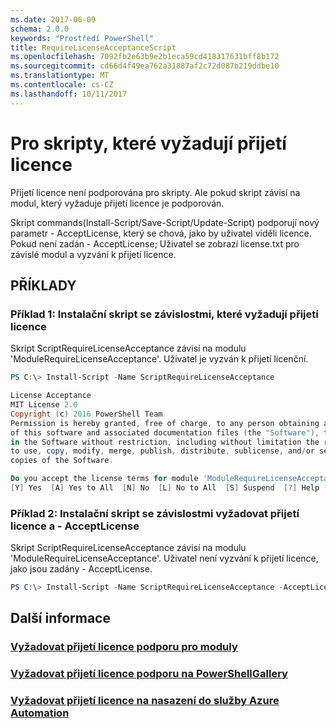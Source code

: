 ```yaml
---
ms.date: 2017-06-09
schema: 2.0.0
keywords: "Prostředí PowerShell"
title: RequireLicenseAcceptanceScript
ms.openlocfilehash: 7092fb2e63b9e2b1eca59cd418317631bff8b172
ms.sourcegitcommit: cd66d4f49ea762a31887af2c72d087b219ddbe10
ms.translationtype: MT
ms.contentlocale: cs-CZ
ms.lasthandoff: 10/11/2017
---
```

# <a name="requiring-license-acceptance-for-scripts"></a>Pro skripty, které vyžadují přijetí licence

Přijetí licence není podporována pro skripty. Ale pokud skript závisí na modul, který vyžaduje přijetí licence je podporován.

Skript commands(Install-Script/Save-Script/Update-Script) podporují nový parametr - AcceptLicense, který se chová, jako by uživatel viděli licence. Pokud není zadán - AcceptLicense; Uživatel se zobrazí license.txt pro závislé modul a vyzvání k přijetí licence.

## <a name="examples"></a>PŘÍKLADY

### <a name="example-1-install-script-with-dependencies-requiring-license-acceptance"></a>Příklad 1: Instalační skript se závislostmi, které vyžadují přijetí licence
Skript ScriptRequireLicenseAcceptance závisí na modulu 'ModuleRequireLicenseAcceptance'. Uživatel je vyzván k přijetí licenční.
```PowerShell
PS C:\> Install-Script -Name ScriptRequireLicenseAcceptance

License Acceptance
MIT License 2.0
Copyright (c) 2016 PowerShell Team
Permission is hereby granted, free of charge, to any person obtaining a copy
of this software and associated documentation files (the "Software"), to deal
in the Software without restriction, including without limitation the rights
to use, copy, modify, merge, publish, distribute, sublicense, and/or sell
copies of the Software.

Do you accept the license terms for module 'ModuleRequireLicenseAcceptance'.
[Y] Yes  [A] Yes to All  [N] No  [L] No to All  [S] Suspend  [?] Help (default is "N"): 
```

### <a name="example-2-install-script-with-dependencies-requiring-license-acceptance-and--acceptlicense"></a>Příklad 2: Instalační skript se závislostmi vyžadovat přijetí licence a - AcceptLicense
Skript ScriptRequireLicenseAcceptance závisí na modulu 'ModuleRequireLicenseAcceptance'. Uživatel není vyzvání k přijetí licence, jako jsou zadány - AcceptLicense.
```PowerShell
PS C:\> Install-Script -Name ScriptRequireLicenseAcceptance -AcceptLicense
```

## <a name="more-details"></a>Další informace
### <a name="require-license-acceptance-support-for-modulesmodulerequirelicenseacceptancemd"></a>[Vyžadovat přijetí licence podporu pro moduly](../module/RequireLicenseAcceptance.md)

### <a name="require-license-acceptance-support-on-powershellgallerypsgallerypsgalleryrequireslicenseacceptancemd"></a>[Vyžadovat přijetí licence podporu na PowerShellGallery](../../psgallery/psgallery_requires_license_acceptance.md)

### <a name="require-license-acceptance-on-deploy-to-azure-automationpsgallerypsgallerydeploytoazureautomationrequirelicenseacceptancemd"></a>[Vyžadovat přijetí licence na nasazení do služby Azure Automation](../../psgallery/psgallery_deploy_to_azure_automation_requireLicenseAcceptance.md)

